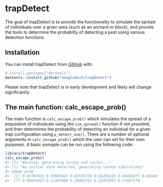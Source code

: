 
<!-- README.md is generated from README.Rmd. Please edit that file -->

# trapDetect

<!-- badges: start -->
<!-- badges: end -->

The goal of trapDetect is to provide the functionality to simulate the
spread of individuals over a given area (such as an orchard or block),
and provide the tools to determine the probabilty of detecting a pest
using various detection functions.

## Installation

You can install trapDetect from [GitHub](https://github.com/) with:

``` r
# install.packages("devtools")
devtools::install_github("dangladish/trapDetect")
```

Please note that trapDetect is in early development and likely will
change significantly.

## The main function: calc\_escape\_prob()

The main function is `calc_escape_prob()` which simulates the spread of
a population of individuals using the `sim_spread()` function if not
provided, and then determines the probability of detecting an individual
for a given trap configuration using `p_detect_one()`. There are a
number of optional arguments in `calc_escape_prob()` which the user can
set for their own purposes. A basic exmaple can be run using the
following code:

``` r
library(trapDetect)
calc_escape_prob()
#> [1] "Warning: generating survey and raster..."
#> [1] "No initial data detected, generating random simulations"
#> $mean_prob
#>  [1] 0.02707632 0.03085843 0.03535250 0.04205285 0.04459375 0.05340159
#>  [7] 0.09054427 0.11495000 0.20402785 0.21422997 0.21887270
```
